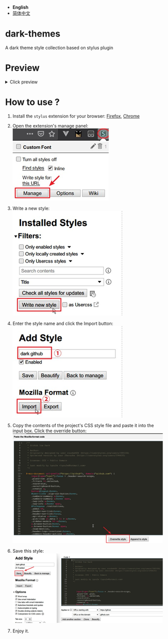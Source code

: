 - **English**
- [简体中文](README-CN.md)

# dark-themes
A dark theme style collection based on stylus plugin

# Preview

<details>
<summary>Click preview</summary>

* Dark GitHub

![dark-github-user](./.images/dark-github-user.jpg)

![dark-github-organization](./.images/dark-github-organization.jpg)

* Dark Google Translate (CN)

![dark-google-translate](./.images/dark-google-translate.jpg)

</details>

# How to use ?

1. Install the `stylus` extension for your browser: [Firefox](https://addons.mozilla.org/en-US/firefox/addon/styl-us/), [Chrome](https://chrome.google.com/webstore/detail/stylus/clngdbkpkpeebahjckkjfobafhncgmne)
2. Open the extension's manage panel:<br />
![stylus-manage](./.images/stylus-manage.jpg)

3. Write a new style:<br />
![stylus-write](./.images/stylus-write.jpg)

4. Enter the style name and click the Import button:<br />
![stylus-add](./.images/stylus-add.jpg)

5. Copy the contents of the project's CSS style file and paste it into the input box. Click the override button:<br />
![stylus-import](./.images/stylus-import.jpg)

6. Save this style:<br />
![stylus-save](./.images/stylus-save.jpg)

7. Enjoy it.
